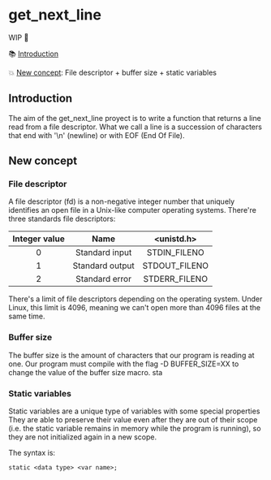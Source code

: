 # get_next_line

WIP 🚧

:books: [Introduction](#introduction)

:collision: [New concept](#new-concept): File descriptor + buffer size + static variables

<!-- :bookmark_tabs: [Push_swap example](#push_swap-example)

:collision: [New concept](#new-concept): Bitwise operators

:footprints: [My sorting algorithm](#my-sorting-algorithm) -->

## Introduction 

The aim of the get_next_line proyect is to write a function that returns a line read from a file descriptor.
What we call a line is a succession of characters that end with '\n' (newline) or with EOF (End Of File).

## New concept
### File descriptor
A file descriptor (fd) is a non-negative integer number that uniquely identifies an open file in a Unix-like computer operating systems. 
There're three standards file descriptors:

| Integer value | Name | <unistd.h> |
| :------------:| :---:| :--------: |
0 | Standard input | STDIN_FILENO
1 | Standard output | STDOUT_FILENO
2 | Standard error | STDERR_FILENO

There's a limit of file descriptors depending on the operating system. Under Linux, this limit is 4096, meaning we can't open more than 4096 
files at the same time. 

### Buffer size
The buffer size is the amount of characters that our program is reading at one.
Our program must compile with the flag -D BUFFER_SIZE=XX to change the value of the buffer size macro.
sta

### Static variables
Static variables are a unique type of variables with some special properties 
They are able to preserve their value even after they are out of their scope (i.e. the static variable remains in memory while the program is running), so they are not initialized again in a new scope.

The syntax is:
```
static <data type> <var name>;
```

